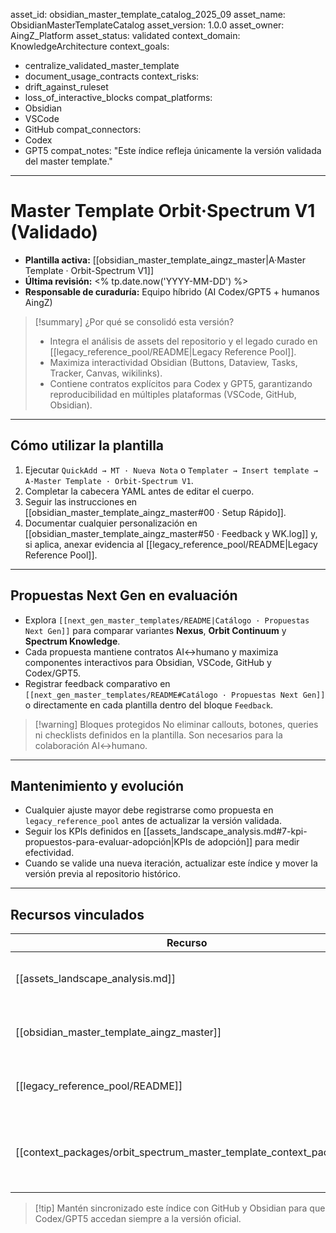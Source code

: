 asset_id: obsidian_master_template_catalog_2025_09
asset_name: ObsidianMasterTemplateCatalog
asset_version: 1.0.0
asset_owner: AingZ_Platform
asset_status: validated
context_domain: KnowledgeArchitecture
context_goals:
  - centralize_validated_master_template
  - document_usage_contracts
context_risks:
  - drift_against_ruleset
  - loss_of_interactive_blocks
compat_platforms:
  - Obsidian
  - VSCode
  - GitHub
compat_connectors:
  - Codex
  - GPT5
compat_notes: "Este índice refleja únicamente la versión validada del master template."
---

# Master Template Orbit·Spectrum V1 (Validado)

- **Plantilla activa:** [[obsidian_master_template_aingz_master|A·Master Template · Orbit-Spectrum V1]]
- **Última revisión:** <% tp.date.now('YYYY-MM-DD') %>
- **Responsable de curaduría:** Equipo híbrido (AI Codex/GPT5 + humanos AingZ)

> [!summary] ¿Por qué se consolidó esta versión?
> - Integra el análisis de assets del repositorio y el legado curado en [[legacy_reference_pool/README|Legacy Reference Pool]].
> - Maximiza interactividad Obsidian (Buttons, Dataview, Tasks, Tracker, Canvas, wikilinks).
> - Contiene contratos explícitos para Codex y GPT5, garantizando reproducibilidad en múltiples plataformas (VSCode, GitHub, Obsidian).

---

## Cómo utilizar la plantilla

1. Ejecutar `QuickAdd → MT · Nueva Nota` o `Templater → Insert template → A·Master Template · Orbit-Spectrum V1`.
2. Completar la cabecera YAML antes de editar el cuerpo.
3. Seguir las instrucciones en [[obsidian_master_template_aingz_master#00 · Setup Rápido]].
4. Documentar cualquier personalización en [[obsidian_master_template_aingz_master#50 · Feedback y WK.log]] y, si aplica, anexar evidencia al [[legacy_reference_pool/README|Legacy Reference Pool]].

---

## Propuestas Next Gen en evaluación

- Explora `[[next_gen_master_templates/README|Catálogo · Propuestas Next Gen]]` para comparar variantes **Nexus**, **Orbit Continuum** y **Spectrum Knowledge**.
- Cada propuesta mantiene contratos AI↔humano y maximiza componentes interactivos para Obsidian, VSCode, GitHub y Codex/GPT5.
- Registrar feedback comparativo en `[[next_gen_master_templates/README#Catálogo · Propuestas Next Gen]]` o directamente en cada plantilla dentro del bloque `Feedback`.

> [!warning] Bloques protegidos
> No eliminar callouts, botones, queries ni checklists definidos en la plantilla. Son necesarios para la colaboración AI↔humano.

---

## Mantenimiento y evolución

- Cualquier ajuste mayor debe registrarse como propuesta en `legacy_reference_pool` antes de actualizar la versión validada.
- Seguir los KPIs definidos en [[assets_landscape_analysis.md#7-kpi-propuestos-para-evaluar-adopción|KPIs de adopción]] para medir efectividad.
- Cuando se valide una nueva iteración, actualizar este índice y mover la versión previa al repositorio histórico.

---

## Recursos vinculados

| Recurso | Descripción | Uso |
| ------- | ----------- | --- |
| [[assets_landscape_analysis.md]] | Análisis integral de assets Markdown | Identificar requisitos y KPIs.
| [[obsidian_master_template_aingz_master]] | Plantilla validada | Base obligatoria para nuevas notas.
| [[legacy_reference_pool/README]] | Referencias históricas | Consultar experimentos y reglas previas.
| [[context_packages/orbit_spectrum_master_template_context_pack_v1]] | Context pack operativo Orbit·Spectrum | Punto de partida para nuevas sesiones sin historial previo.

> [!tip] Mantén sincronizado este índice con GitHub y Obsidian para que Codex/GPT5 accedan siempre a la versión oficial.
